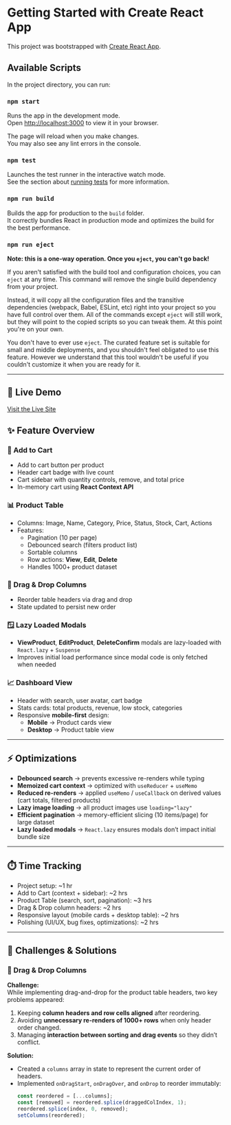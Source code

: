 # Getting Started with Create React App

This project was bootstrapped with [Create React App](https://github.com/facebook/create-react-app).

## Available Scripts

In the project directory, you can run:

### `npm start`

Runs the app in the development mode.\
Open [http://localhost:3000](http://localhost:3000) to view it in your browser.

The page will reload when you make changes.\
You may also see any lint errors in the console.

### `npm test`

Launches the test runner in the interactive watch mode.\
See the section about [running tests](https://facebook.github.io/create-react-app/docs/running-tests) for more information.

### `npm run build`

Builds the app for production to the `build` folder.\
It correctly bundles React in production mode and optimizes the build for the best performance.

### `npm run eject`

**Note: this is a one-way operation. Once you `eject`, you can't go back!**

If you aren't satisfied with the build tool and configuration choices, you can `eject` at any time. This command will remove the single build dependency from your project.

Instead, it will copy all the configuration files and the transitive dependencies (webpack, Babel, ESLint, etc) right into your project so you have full control over them. All of the commands except `eject` will still work, but they will point to the copied scripts so you can tweak them. At this point you're on your own.

You don't have to ever use `eject`. The curated feature set is suitable for small and middle deployments, and you shouldn't feel obligated to use this feature. However we understand that this tool wouldn't be useful if you couldn't customize it when you are ready for it.

---
## 🚀 Live Demo

[Visit the Live Site](https://h2s-product-dashboard.vercel.app/)


## ✨ Feature Overview

### 🛒 Add to Cart
- Add to cart button per product  
- Header cart badge with live count  
- Cart sidebar with quantity controls, remove, and total price  
- In-memory cart using **React Context API**

### 📊 Product Table
- Columns: Image, Name, Category, Price, Status, Stock, Cart, Actions  
- Features:  
  - Pagination (10 per page)  
  - Debounced search (filters product list)  
  - Sortable columns  
  - Row actions: **View**, **Edit**, **Delete**  
  - Handles 1000+ product dataset  

### 📑 Drag & Drop Columns
- Reorder table headers via drag and drop  
- State updated to persist new order  

### 🪟 Lazy Loaded Modals
- **ViewProduct**, **EditProduct**, **DeleteConfirm** modals are lazy-loaded with `React.lazy` + `Suspense`  
- Improves initial load performance since modal code is only fetched when needed  

### 📈 Dashboard View
- Header with search, user avatar, cart badge  
- Stats cards: total products, revenue, low stock, categories  
- Responsive **mobile-first** design:  
  - **Mobile** → Product cards view  
  - **Desktop** → Product table view  

---

## ⚡ Optimizations
- **Debounced search** → prevents excessive re-renders while typing  
- **Memoized cart context** → optimized with `useReducer` + `useMemo`  
- **Reduced re-renders** → applied `useMemo` / `useCallback` on derived values (cart totals, filtered products)  
- **Lazy image loading** → all product images use `loading="lazy"`  
- **Efficient pagination** → memory-efficient slicing (10 items/page) for large dataset  
- **Lazy loaded modals** → `React.lazy` ensures modals don’t impact initial bundle size  

---

## ⏱️ Time Tracking
- Project setup: ~1 hr  
- Add to Cart (context + sidebar): ~2 hrs  
- Product Table (search, sort, pagination): ~3 hrs  
- Drag & Drop column headers: ~2 hrs  
- Responsive layout (mobile cards + desktop table): ~2 hrs  
- Polishing (UI/UX, bug fixes, optimizations): ~2 hrs  

---

## 🧩 Challenges & Solutions

### 🔹 Drag & Drop Columns
**Challenge:**  
While implementing drag-and-drop for the product table headers, two key problems appeared:
1. Keeping **column headers and row cells aligned** after reordering.  
2. Avoiding **unnecessary re-renders of 1000+ rows** when only header order changed.  
3. Managing **interaction between sorting and drag events** so they didn’t conflict.  

**Solution:**  
- Created a `columns` array in state to represent the current order of headers.  
- Implemented `onDragStart`, `onDragOver`, and `onDrop` to reorder immutably:
  ```js
  const reordered = [...columns];
  const [removed] = reordered.splice(draggedColIndex, 1);
  reordered.splice(index, 0, removed);
  setColumns(reordered);